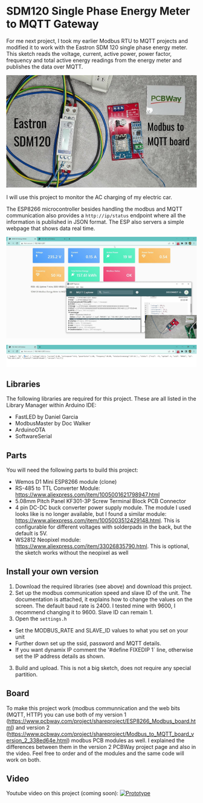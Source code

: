# SDM120 Single Phase Energy Meter to MQTT Gateway
For me next project, I took my earlier Modbus RTU to MQTT projects and modified it to work with the Eastron SDM 120 single phase energy meter. This sketch reads the voltage, current, active power, power factor, frequency and total active energy readings from the energy meter and publishes the data over MQTT.

![Setup](/img/board.jpg)

I will use this project to monitor the AC charging of my electric car.

The ESP8266 microcontroller besides handling the modbus and MQTT communication also provides a `http://ip/status` endpoint where all the information is published in JSON format. The ESP also servers a simple webpage that shows data real time.

![Web and MQTT communication](/img/webandmqtt.jpg)

![Status JSON message](/img/status.jpg)

## Libraries
The following libraries are required for this project. These are all listed in the Library Manager within Arduino IDE:
- FastLED by Daniel Garcia
- ModbusMaster by Doc Walker
- ArduinoOTA
- SoftwareSerial

## Parts
You will need the following parts to build this project:
- Wemos D1 Mini ESP8266 module (clone)
- RS-485 to TTL Converter Module: https://www.aliexpress.com/item/1005001621798947.html
- 5.08mm Pitch Panel KF301-3P Screw Terminal Block PCB Connector
- 4 pin DC-DC buck converter power supply module. The module I used looks like is no longer available, but I found a similar module: https://www.aliexpress.com/item/1005003512429148.html. This is configurable for different voltages with solderpads in the back, but the default is 5V.
- WS2812 Neopixel module: https://www.aliexpress.com/item/33026835790.html. This is optional, the sketch works without the neopixel as well

## Install your own version
1. Download the required libraries (see above) and download this project.
2. Set up the modbus communication speed and slave ID of the unit. The documentation is attached, it explains how to change the values on the screen. The default baud rate is 2400. I tested mine with 9600, I recommend changing it to 9600. Slave ID can remain 1.
2. Open the `settings.h` 
  - Set the MODBUS_RATE and SLAVE_ID values to what you set on your unit
  - Further down set up the ssid, password and MQTT details. 
  - If you want dynamix IP comment the '#define FIXEDIP   1` line, otherwise set the IP address details as shown.
3. Build and upload. This is not a big sketch, does not require any special partition.

## Board
To make this project work (modbus communnication and the web bits (MQTT, HTTP) you can use both of my version 1 (https://www.pcbway.com/project/shareproject/ESP8266_Modbus_board.html) and version 2 (https://www.pcbway.com/project/shareproject/Modbus_to_MQTT_board_version_2_338ed64e.html) modbus PCB modules as well. I explained the differences between them in the version 2 PCBWay project page and also in the video. Feel free to order and of the modules and the same code will work on both.

## Video
Youtube video on this project (coming soon):
[![Prototype](https://img.youtube.com/vi/Mz1dJGthIJk/0.jpg)](https://www.youtube.com/watch?v=Mz1dJGthIJk)
